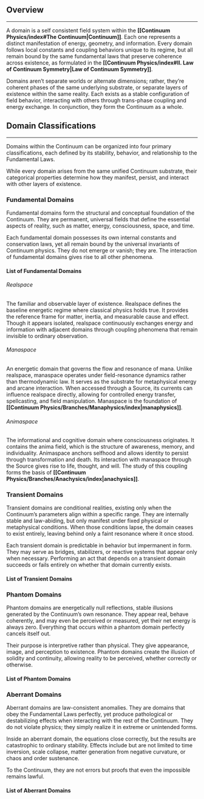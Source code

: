 ## Overview
---
A domain is a self consistent field system within the **[[Continuum Physics/index#The Continuum|Continuum]]**. Each one represents a distinct manifestation of energy, geometry, and information. Every domain follows local constants and coupling behaviors unique to its regime, but all remain bound by the same fundamental laws that preserve coherence across existence, as formulated in the **[[Continuum Physics/index#II. Law of Continuum Symmetry|Law of Continuum Symmetry]]**.

Domains aren’t separate worlds or alternate dimensions; rather, they’re coherent phases of the same underlying substrate, or separate layers of existence within the same reality. Each exists as a stable configuration of field behavior, interacting with others through trans-phase coupling and energy exchange. In conjunction, they form the Continuum as a whole.
## Domain Classifications 
---
Domains within the Continuum can be organized into four primary classifications, each defined by its stability, behavior, and relationship to the Fundamental Laws.

While every domain arises from the same unified Continuum substrate, their categorical properties determine how they manifest, persist, and interact with other layers of existence.
### Fundamental Domains
Fundamental domains form the structural and conceptual foundation of the Continuum.
They are permanent, universal fields that define the essential aspects of reality, such as matter, energy, consciousness, space, and time.

Each fundamental domain possesses its own internal constants and conservation laws, yet all remain bound by the universal invariants of Continuum physics. They do not emerge or vanish; they are. The interaction of fundamental domains gives rise to all other phenomena.
#### List of Fundamental Domains
###### Realspace
The familiar and observable layer of existence. Realspace defines the baseline energetic regime where classical physics holds true. It provides the reference frame for matter, inertia, and measurable cause and effect. Though it appears isolated, realspace continuously exchanges energy and information with adjacent domains through coupling phenomena that remain invisible to ordinary observation.
###### Manaspace
An energetic domain that governs the flow and resonance of mana. Unlike realspace, manaspace operates under field-resonance dynamics rather than thermodynamic law. It serves as the substrate for metaphysical energy and arcane interaction. When accessed through a Source, its currents can influence realspace directly, allowing for controlled energy transfer, spellcasting, and field manipulation. Manaspace is the foundation of **[[Continuum Physics/Branches/Manaphysics/index|manaphysics]]**.
###### Animaspace
The informational and cognitive domain where consciousness originates. It contains the anima field, which is the structure of awareness, memory, and individuality. Animaspace anchors selfhood and allows identity to persist through transformation and death. Its interaction with manaspace through the Source gives rise to life, thought, and will. The study of this coupling forms the basis of **[[Continuum Physics/Branches/Anachysics/index|anachysics]]**.
### Transient Domains
Transient domains are conditional realities, existing only when the Continuum’s parameters align within a specific range. They are internally stable and law-abiding, but only manifest under fixed physical or metaphysical conditions. When those conditions lapse, the domain ceases to exist entirely, leaving behind only a faint resonance where it once stood.

Each transient domain is predictable in behavior but impermanent in form. They may serve as bridges, stabilizers, or reactive systems that appear only when necessary. Performing an act that depends on a transient domain succeeds or fails entirely on whether that domain currently exists.
#### List of Transient Domains
### Phantom Domains
Phantom domains are energetically null reflections, stable illusions generated by the Continuum’s own resonance. They appear real, behave coherently, and may even be perceived or measured, yet their net energy is always zero. Everything that occurs within a phantom domain perfectly cancels itself out.

Their purpose is interpretive rather than physical. They give appearance, image, and perception to existence. Phantom domains create the illusion of solidity and continuity, allowing reality to be perceived, whether correctly or otherwise.
#### List of Phantom Domains
### Aberrant Domains
Aberrant domains are law-consistent anomalies. They are domains that obey the Fundamental Laws perfectly, yet produce pathological or destabilizing effects when interacting with the rest of the Continuum. They do not violate physics; they simply realize it in extreme or unintended forms.

Inside an aberrant domain, the equations close correctly, but the results are catastrophic to ordinary stability. Effects include but are not limited to time inversion, scale collapse, matter generation from negative curvature, or chaos and order sustenance.

To the Continuum, they are not errors but proofs that even the impossible remains lawful.
#### List of Aberrant Domains